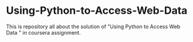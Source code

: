 # Using-Python-to-Access-Web-Data
This is repository all about the solution of "Using Python to Access Web Data " in coursera assignment.
